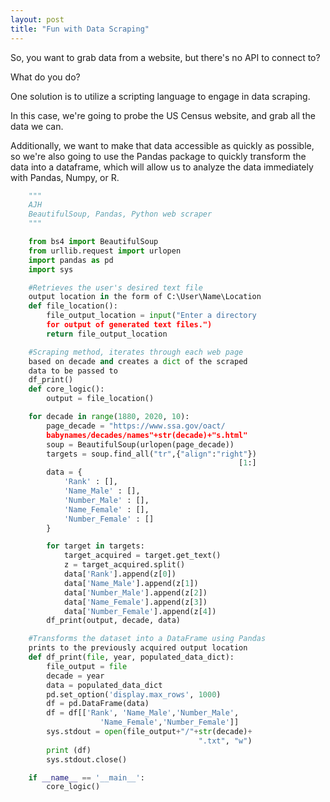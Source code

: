 ```yaml
---
layout: post
title: "Fun with Data Scraping"
---
```


So, you want to grab data from a website, but there's no API to connect to?

What do you do?

One solution is to utilize a scripting language to engage in data scraping.

In this case, we're going to probe the US Census website, and grab all the data we can.

Additionally, we want to make that data accessible as quickly as possible, so we're also going
to use the Pandas package to quickly transform the data into a dataframe, which will allow us to 
analyze the data immediately with Pandas, Numpy, or R. 

```python
    """
    AJH
    BeautifulSoup, Pandas, Python web scraper
    """

    from bs4 import BeautifulSoup
    from urllib.request import urlopen
    import pandas as pd
    import sys

    #Retrieves the user's desired text file 
    output location in the form of C:\User\Name\Location
    def file_location():
        file_output_location = input("Enter a directory 
        for output of generated text files.")
        return file_output_location

    #Scraping method, iterates through each web page 
    based on decade and creates a dict of the scraped 
    data to be passed to                 
    df_print()
    def core_logic():
        output = file_location()

    for decade in range(1880, 2020, 10):
        page_decade = "https://www.ssa.gov/oact/
        babynames/decades/names"+str(decade)+"s.html"
        soup = BeautifulSoup(urlopen(page_decade))
        targets = soup.find_all("tr",{"align":"right"})
                                                   [1:]
        data = {
            'Rank' : [],
            'Name_Male' : [],
            'Number_Male' : [],
            'Name_Female' : [],
            'Number_Female' : []
        }

        for target in targets:
            target_acquired = target.get_text()
            z = target_acquired.split()
            data['Rank'].append(z[0])
            data['Name_Male'].append(z[1])
            data['Number_Male'].append(z[2])
            data['Name_Female'].append(z[3])
            data['Number_Female'].append(z[4])
        df_print(output, decade, data)

    #Transforms the dataset into a DataFrame using Pandas
    prints to the previously acquired output location        
    def df_print(file, year, populated_data_dict):
        file_output = file
        decade = year
        data = populated_data_dict
        pd.set_option('display.max_rows', 1000)
        df = pd.DataFrame(data)
        df = df[['Rank', 'Name_Male','Number_Male',
                    'Name_Female','Number_Female']]
        sys.stdout = open(file_output+"/"+str(decade)+
                                          ".txt", "w")
        print (df)
        sys.stdout.close()

    if __name__ == '__main__':
        core_logic()
```
